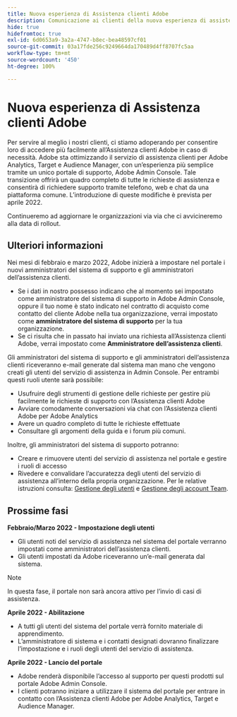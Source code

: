 ```yaml
---
title: Nuova esperienza di Assistenza clienti Adobe
description: Comunicazione ai clienti della nuova esperienza di assistenza
hide: true
hidefromtoc: true
exl-id: 6d0653a9-3a2a-4747-b8ec-bea48597cf01
source-git-commit: 03a17fde256c9249664da170489d4ff8707fc5aa
workflow-type: tm+mt
source-wordcount: '450'
ht-degree: 100%

---
```


# Nuova esperienza di Assistenza clienti Adobe

Per servire al meglio i nostri clienti, ci stiamo adoperando per consentire loro di accedere più facilmente all’Assistenza clienti Adobe in caso di necessità. Adobe sta ottimizzando il servizio di assistenza clienti per Adobe Analytics, Target e Audience Manager, con un’esperienza più semplice tramite un unico portale di supporto, Adobe Admin Console. Tale transizione offrirà un quadro completo di tutte le richieste di assistenza e consentirà di richiedere supporto tramite telefono, web e chat da una piattaforma comune. L’introduzione di queste modifiche è prevista per aprile 2022.

Continueremo ad aggiornare le organizzazioni via via che ci avvicineremo alla data di rollout.

## Ulteriori informazioni

Nei mesi di febbraio e marzo 2022, Adobe inizierà a impostare nel portale i nuovi amministratori del sistema di supporto e gli amministratori dell’assistenza clienti.

* Se i dati in nostro possesso indicano che al momento sei impostato come amministratore del sistema di supporto in Adobe Admin Console, oppure il tuo nome è stato indicato nel contratto di acquisto come contatto del cliente Adobe nella tua organizzazione, verrai impostato come **amministratore del sistema di supporto** per la tua organizzazione.
* Se ci risulta che in passato hai inviato una richiesta all’Assistenza clienti Adobe, verrai impostato come **Amministratore dell’assistenza clienti**.

Gli amministratori del sistema di supporto e gli amministratori dell’assistenza clienti riceveranno e-mail generate dal sistema man mano che vengono creati gli utenti del servizio di assistenza in Admin Console. Per entrambi questi ruoli utente sarà possibile:

* Usufruire degli strumenti di gestione delle richieste per gestire più facilmente le richieste di supporto con l’Assistenza clienti Adobe
* Avviare comodamente conversazioni via chat con l’Assistenza clienti Adobe per Adobe Analytics
* Avere un quadro completo di tutte le richieste effettuate
* Consultare gli argomenti della guida e i forum più comuni.

Inoltre, gli amministratori del sistema di supporto potranno:

* Creare e rimuovere utenti del servizio di assistenza nel portale e gestire i ruoli di accesso
* Rivedere e convalidare l’accuratezza degli utenti del servizio di assistenza all’interno della propria organizzazione. Per le relative istruzioni consulta: [Gestione degli utenti](https://helpx.adobe.com/it/enterprise/using/users.html) e [Gestione degli account Team](https://helpx.adobe.com/it/enterprise/using/accounts.html).

## Prossime fasi

**Febbraio/Marzo 2022 - Impostazione degli utenti**

* Gli utenti noti del servizio di assistenza nel sistema del portale verranno impostati come amministratori dell’assistenza clienti.
* Gli utenti impostati da Adobe riceveranno un’e-mail generata dal sistema.

>[!NOTE]
>
>In questa fase, il portale non sarà ancora attivo per l’invio di casi di assistenza.

**Aprile 2022 - Abilitazione**

* A tutti gli utenti del sistema del portale verrà fornito materiale di apprendimento.
* L’amministratore di sistema e i contatti designati dovranno finalizzare l’impostazione e i ruoli degli utenti del servizio di assistenza.

**Aprile 2022 - Lancio del portale**

* Adobe renderà disponibile l’accesso al supporto per questi prodotti sul portale Adobe Admin Console.
* I clienti potranno iniziare a utilizzare il sistema del portale per entrare in contatto con l’Assistenza clienti Adobe per Adobe Analytics, Target e Audience Manager.
